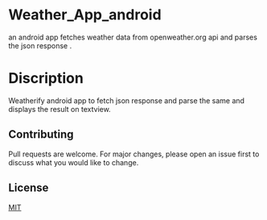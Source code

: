 # Weather_App_android
an android app fetches weather data from openweather.org api and parses the json response .

# Discription
Weatherify android app to fetch json response and parse the same and displays the result on textview.


## Contributing
Pull requests are welcome. For major changes, please open an issue first to discuss what you would like to change.



## License
[MIT](https://choosealicense.com/licenses/mit/)
